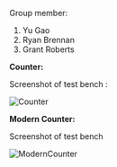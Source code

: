 Group member:

1. Yu Gao
2. Ryan Brennan
3. Grant Roberts

**Counter:**

Screenshot of test bench :

![Counter](/Users/andrew/BackUp/UCLA/152A-ee/Lab0/M152A-2020Winter/Lab0/Part_2/Counter.png)

**Modern Counter:**

Screenshot of test bench 

![ModernCounter](/Users/andrew/BackUp/UCLA/152A-ee/Lab0/M152A-2020Winter/Lab0/Part_2/ModernCounter.png)